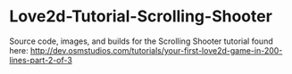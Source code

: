 Love2d-Tutorial-Scrolling-Shooter
=================================

Source code, images, and builds for the Scrolling Shooter tutorial found here: http://dev.osmstudios.com/tutorials/your-first-love2d-game-in-200-lines-part-2-of-3
